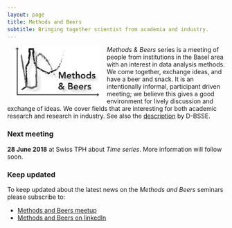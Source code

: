 ```yaml
---
layout: page
title: Methods and Beers
subtitle: Bringing together scientist from academia and industry.
---
```


<img align="left" src="/img/MBlogo.jpg" style="width: 200px;" hspace="15px"/> _Methods & Beers_ series is a meeting of people from institutions in the Basel area with an interest in data analysis methods. We come together, exchange ideas, and have a beer and snack. It is an intentionally informal, participant driven meeting; we believe this gives a good environment for lively discussion and exchange of ideas. We cover fields that are interesting for both academic research and research in industry. See also the [description][link MBBSSE] by D-BSSE.

### Next meeting
**28 June 2018** at Swiss TPH about _Time series_. More information will follow soon.

### Keep updated
To keep updated about the latest news on the _Methods and Beers_ seminars please subscribe to:
 - [Methods and Beers meetup][link MBmeetup]
 - [Methods and Beers on linkedIn][link MBlinkedIn]


[link MBmeetup]: https://www.meetup.com/Basel-Computational-Methods-for-Research-Community-BCMRC/
[link MBlinkedIn]: https://www.linkedin.com/groups/8609764
[link MBBSSE]: https://www.bsse.ethz.ch/department/D-BSSE-Initiatives/Basel-Computational-Methods-for-Research-Community.html
